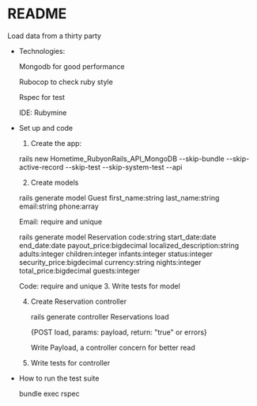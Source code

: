 # README

Load data from a thirty party

* Technologies:

  Mongodb for good performance

  Rubocop to check ruby style

  Rspec for test
  
  IDE: Rubymine


* Set up and code

    1. Create the app:

    rails new
  Hometime_RubyonRails_API_MongoDB --skip-bundle --skip-active-record --skip-test --skip-system-test --api

    2. Create models
    
    rails generate model Guest first_name:string last_name:string email:string phone:array 

    Email: require and unique

    rails generate model Reservation code:string start_date:date end_date:date payout_price:bigdecimal localized_description:string adults:integer children:integer infants:integer status:integer security_price:bigdecimal currency:string nights:integer total_price:bigdecimal guests:integer

    Code: require and unique
    3. Write tests for model
  
    4. Create Reservation controller
  
       rails generate controller Reservations load
  
       {POST load, params: payload, return: "true" or errors}
        
        Write Payload, a controller concern for better read
    5. Write tests for controller
    
* How to run the test suite

    bundle exec rspec
